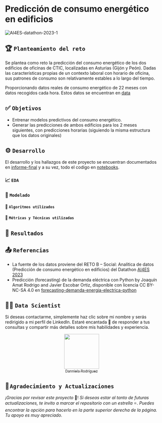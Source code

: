 # Predicción de consumo energético en edificios

![AI4ES-datathon-2023-1](https://www.ai4es.com/wp-content/uploads/AI4ES-datathon-2023-1.png)

## 🏆 ```​Planteamiento del reto```

Se plantea como reto la predicción del consumo energético de los dos edificios de oficinas de CTIC, localizadas en Asturias (Gijón y Peón). Dadas las características propias de un contexto laboral con horario de oficina, sus patrones de consumo son relativamente estables a lo largo del tiempo.

Proporcionando datos reales de consumo energético de 22 meses con datos recogidos cada hora. Estos datos se encuentran en [data]()

## ✅ ```Objetivos```

- Entrenar modelos predictivos del consumo energético.
- Generar las predicciones de ambos edificios para los 2 meses siguientes, con predicciones horarias (siguiendo la misma estructura que los datos originales)

## ⚙️ ```​Desarrollo```

El desarrollo y los hallazgos de este proyecto se encuentran documentados en [informe-final]() y a su vez, todo el codigo en [notebooks]().

### 📈 ```EDA```

### 🤖 ```Modelado```

#### 🧮 ```Algoritmos utilizados```

#### 🔎 ```Métricas y Técnicas utilizadas```

## 🎯 ```Resultados```

## 📤 ```Referencias```

- La fuente de los datos proviene del RETO B – Social: Analítica de datos (Predicción de consumo energético en edificios) del Datathon [AI4ES 2023](https://www.ai4es.com/ai4es-datathon-2023/)
- Predicción (forecasting) de la demanda eléctrica con Python by Joaquín Amat Rodrigo and Javier Escobar Ortiz, disponible con licencia CC BY-NC-SA 4.0 en [forecasting-demanda-energia-electrica-python](https://www.cienciadedatos.net/py29-forecasting-demanda-energia-electrica-python.html)

## 👩‍💻 ```Data Scientist```

Si deseas contactarme, simplemente haz clic sobre mi nombre y serás redirigido a mi perfil de LinkedIn. Estaré encantada 🤗 de responder a tus consultas y compartir más detalles sobre mis habilidades y experiencia.

<div align="center">

[<img src="https://avatars.githubusercontent.com/u/123108361?v=4" width=115><br><sub>Danniela Rodríguez</sub>](https://www.linkedin.com/in/danniela-rodriguez-jove-/)

<div align="left">

## 🙌 ```Agradecimiento y Actualizaciones```

_¡Gracias por revisar este proyecto_ 🤗! _Si deseas estar al tanto de futuras actualizaciones, te invito a marcar el repositorio con un estrella_ ⭐. _Puedes encontrar la opción para hacerlo en la parte superior derecha de la página. Tu apoyo es muy apreciado._
